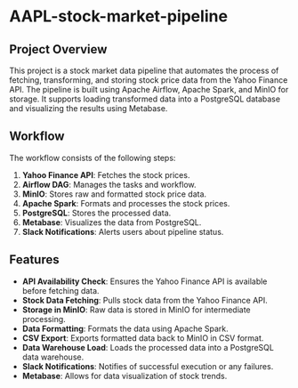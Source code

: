 # AAPL-stock-market-pipeline

## Project Overview
This project is a stock market data pipeline that automates the process of fetching, transforming, and storing stock price data from the Yahoo Finance API. The pipeline is built using Apache Airflow, Apache Spark, and MinIO for storage. It supports loading transformed data into a PostgreSQL database and visualizing the results using Metabase.

## Workflow
The workflow consists of the following steps:

1. **Yahoo Finance API**: Fetches the stock prices.
2. **Airflow DAG**: Manages the tasks and workflow.
3. **MinIO**: Stores raw and formatted stock price data.
4. **Apache Spark**: Formats and processes the stock prices.
5. **PostgreSQL**: Stores the processed data.
6. **Metabase**: Visualizes the data from PostgreSQL.
7. **Slack Notifications**: Alerts users about pipeline status.

## Features
- **API Availability Check**: Ensures the Yahoo Finance API is available before fetching data.
- **Stock Data Fetching**: Pulls stock data from the Yahoo Finance API.
- **Storage in MinIO**: Raw data is stored in MinIO for intermediate processing.
- **Data Formatting**: Formats the data using Apache Spark.
- **CSV Export**: Exports formatted data back to MinIO in CSV format.
- **Data Warehouse Load**: Loads the processed data into a PostgreSQL data warehouse.
- **Slack Notifications**: Notifies of successful execution or any failures.
- **Metabase**: Allows for data visualization of stock trends.

  
